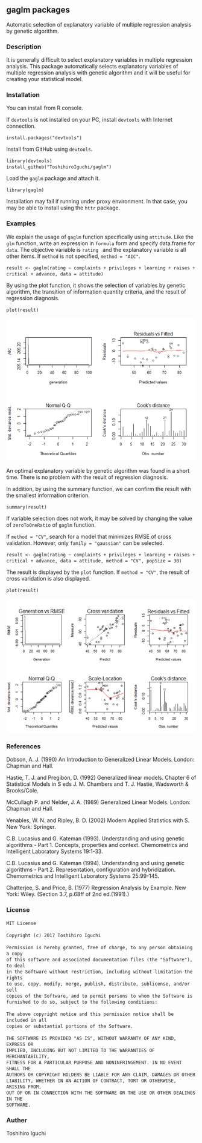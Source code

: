 ## gaglm packages
Automatic selection of explanatory variable of multiple regression analysis by genetic algorithm.

### Description
It is generally difficult to select explanatory variables in multiple regression analysis. This package automatically selects explanatory variables of multiple regression analysis with genetic algorithm and it will be useful for creating your statistical model.

### Installation
You can install from R console.

If `devtools` is not installed on your PC, install `devtools` with Internet connection.

    install.packages("devtools")

Install from GitHub using `devtools`.
    
    library(devtools)
    install_github("ToshihiroIguchi/gaglm")

Load the `gaglm` package and attach it.

    library(gaglm)

Installation may fail if running under proxy environment.
In that case, you may be able to install using the `httr` package.

### Examples
We explain the usage of `gaglm` function specifically using `attitude`.
Like the `glm` function, write an expression in `formula` form and specify data.frame for `data`.
The objective variable is  `rating ` and the explanatory variable is all other items.
If `method` is not specified, `method = "AIC"`.

    result <- gaglm(rating ~ complaints + privileges + learning + raises + critical + advance, data = attitude)

By using the plot function, it shows the selection of variables by genetic algorithm, the transition of information quantity criteria, and the result of regression diagnosis.

    plot(result)
    
![plot](gaglm_plot.png)

An optimal explanatory variable by genetic algorithm was found in a short time.
There is no problem with the result of regression diagnosis.
    
In addition, by using the summary function, we can confirm the result with the smallest information criterion.
    
    summary(result)

If variable selection does not work, it may be solved by changing the value of `zeroToOneRatio` of `gaglm` function.    


If `method = "CV"`, search for a model that minimizes RMSE of cross validation.
However, only `family = "gaussian"` can be selected.

    result <- gaglm(rating ~ complaints + privileges + learning + raises + critical + advance, data = attitude, method = "CV", popSize = 30)

The result is displayed by the `plot` function.
If `method = "CV"`, the result of cross varidation is also displayed.

    plot(result)

![plot2](gaglm.cv_plot.png)



### References
Dobson, A. J. (1990) An Introduction to Generalized Linear Models. London: Chapman and Hall.

Hastie, T. J. and Pregibon, D. (1992) Generalized linear models. Chapter 6 of Statistical Models in S eds J. M. Chambers and T. J. Hastie, Wadsworth & Brooks/Cole.

McCullagh P. and Nelder, J. A. (1989) Generalized Linear Models. London: Chapman and Hall.

Venables, W. N. and Ripley, B. D. (2002) Modern Applied Statistics with S. New York: Springer.

C.B. Lucasius and G. Kateman (1993). Understanding and using genetic algorithms - Part 1. Concepts, properties and context. Chemometrics and Intelligent Laboratory Systems 19:1-33.

C.B. Lucasius and G. Kateman (1994). Understanding and using genetic algorithms - Part 2. Representation, configuration and hybridization. Chemometrics and Intelligent Laboratory Systems 25:99-145.

Chatterjee, S. and Price, B. (1977) Regression Analysis by Example. New York: Wiley. (Section 3.7, p.68ff of 2nd ed.(1991).)

### License 

```
MIT License

Copyright (c) 2017 Toshihiro Iguchi

Permission is hereby granted, free of charge, to any person obtaining a copy
of this software and associated documentation files (the "Software"), to deal
in the Software without restriction, including without limitation the rights
to use, copy, modify, merge, publish, distribute, sublicense, and/or sell
copies of the Software, and to permit persons to whom the Software is
furnished to do so, subject to the following conditions:

The above copyright notice and this permission notice shall be included in all
copies or substantial portions of the Software.

THE SOFTWARE IS PROVIDED "AS IS", WITHOUT WARRANTY OF ANY KIND, EXPRESS OR
IMPLIED, INCLUDING BUT NOT LIMITED TO THE WARRANTIES OF MERCHANTABILITY,
FITNESS FOR A PARTICULAR PURPOSE AND NONINFRINGEMENT. IN NO EVENT SHALL THE
AUTHORS OR COPYRIGHT HOLDERS BE LIABLE FOR ANY CLAIM, DAMAGES OR OTHER
LIABILITY, WHETHER IN AN ACTION OF CONTRACT, TORT OR OTHERWISE, ARISING FROM,
OUT OF OR IN CONNECTION WITH THE SOFTWARE OR THE USE OR OTHER DEALINGS IN THE
SOFTWARE.
```

### Auther
Toshihiro Iguchi
